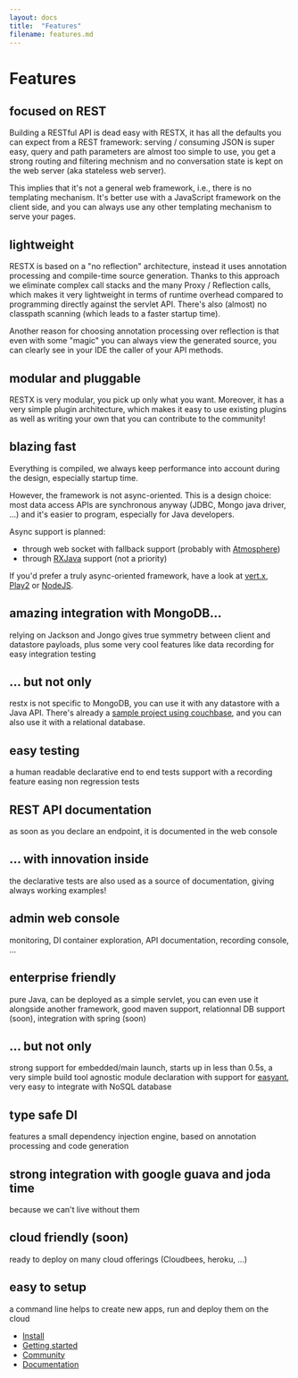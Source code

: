 ```yaml
---
layout: docs
title:  "Features"
filename: features.md
---
```

# Features

## focused on REST

   Building a RESTful API is dead easy with RESTX, it has all the defaults you can expect from a REST framework: serving / consuming JSON is super easy, query and path parameters are almost too simple to use, you get a strong routing and filtering mechnism and no conversation state is kept on the web server (aka stateless web server). 

   This implies that it's not a general web framework, i.e., there is no templating mechanism. It's better use with a JavaScript framework on the client side, and you can always use any other templating mechanism to serve your pages.

## lightweight

  RESTX is based on a "no reflection" architecture, instead it uses annotation processing and compile-time source generation. Thanks to this approach we eliminate complex call stacks and the many Proxy / Reflection calls, which makes it very lightweight in terms of runtime overhead compared to programming directly against the servlet API. There's also (almost) no classpath scanning (which leads to a faster startup time).

  Another reason for choosing annotation processing over reflection is that even with some "magic" you can always view the generated source, you can clearly see in your IDE the caller of your API methods.

## modular and pluggable

  RESTX is very modular, you pick up only what you want. Moreover, it has a very simple plugin architecture, which makes it easy to use existing plugins as well as writing your own that you can contribute to the community!

## blazing fast

  Everything is compiled, we always keep performance into account during the design, especially startup time.

  However, the framework is not async-oriented. This is a design choice: most data access APIs are synchronous anyway (JDBC, Mongo java driver, ...) and it's easier to program, especially for Java developers.

  Async support is planned:

   - through web socket with fallback support (probably with [Atmosphere](http://async-io.org/))
   - through [RXJava](https://github.com/Netflix/RxJava) support (not a priority)

If you'd prefer a truly async-oriented framework, have a look at [vert.x](http://vertx.io), [Play2](http://www.playframework.com/) or [NodeJS](http://nodejs.org).

## amazing integration with MongoDB...

   relying on Jackson and Jongo gives true symmetry between client and datastore payloads, plus some very cool features like data recording for easy integration testing 

## ... but not only

   restx is not specific to MongoDB, you can use it with any datastore with a Java API. There's already a [sample project using couchbase](https://github.com/restx/restx-samples-beersample), and you can also use it with a relational database.

## easy testing

   a human readable declarative end to end tests support with a recording feature easing non regression tests

## REST API documentation

   as soon as you declare an endpoint, it is documented in the web console

## ... with innovation inside

   the declarative tests are also used as a source of documentation, giving always working examples!

## admin web console

   monitoring, DI container exploration, API documentation, recording console, ...

## enterprise friendly

   pure Java, can be deployed as a simple servlet, you can even use it alongside another framework, good maven support, relationnal DB support (soon), integration with spring (soon)

## ... but not only

   strong support for embedded/main launch, starts up in less than 0.5s, a very simple build tool agnostic module declaration with support for [easyant](http://ant.apache.org/easyant/), very easy to integrate with NoSQL database

## type safe DI

   features a small dependency injection engine, based on annotation processing and code generation

## strong integration with google guava and joda time

   because we can't live without them

## cloud friendly (soon)

   ready to deploy on many cloud offerings (Cloudbees, heroku, ...)

## easy to setup

   a command line helps to create new apps, run and deploy them on the cloud
	 
<div class="go-next">
<ul>
	<li><a href="install.html"><i class="icon-cloud-download"> </i> Install</a></li>
	<li><a href="getting-started.html"><i class="icon-play"> </i> Getting started</a></li>
	<li><a href="/community/"><i class="icon-beer"> </i> Community</a></li>
	<li><a href="/docs/"><i class="icon-book"> </i> Documentation</a></li>
</ul>	
</div>
	 

